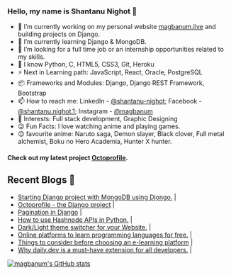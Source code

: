 ### Hello, my name is Shantanu Nighot 👋

- 🔭 I’m currently working on my personal website [magbanum.live](https://magbanum.live/) and building projects on Django.
- 🌱 I’m currently learning Django & MongoDB.
- 👯 I’m looking for a full time job or an internship opportunities related to my skills.
- 💬 I know Python, C, HTML5, CSS3, Git, Heroku
- ⚡ Next in Learning path: JavaScript, React, Oracle, PostgreSQL
- 📦 Frameworks and Modules: Django, Django REST Framework, Bootstrap
- 📫 How to reach me: LinkedIn - [@shantanu-nighot](https://www.linkedin.com/in/shantanu-nighot/); Facebook - [@shantanu.nighot.1](https://www.facebook.com/shantanu.nighot.1/); Instagram - [@magbanum](https://www.instagram.com/magbanum/)
- 👀 Interests: Full stack development, Graphic Designing
- 😜 Fun Facts: I love watching anime and playing games.
- 😌 favourite anime: Naruto saga, Demon slayer, Black clover, Full metal alchemist, Boku no Hero Academia, Hunter X hunter.

#### Check out my latest project [Octoprofile](https://octoprofile.herokuapp.com/).

## Recent Blogs 📝
- [Starting Django project with MongoDB using Djongo.](https://magbanum.tech/starting-django-project-with-mongodb-using-djongo) | 
- [Octoprofile - the Django project](https://magbanum.tech/octoprofile-the-django-project) |
- [Pagination in Django](https://magbanum.tech/pagination-in-django) |
- [How to use Hashnode APIs in Python.](https://magbanum.tech/how-to-use-hashnode-apis-in-python) |
- [Dark/Light theme switcher for your Website.](https://magbanum.tech/darklight-theme-switcher-for-your-website) |
- [Online platforms to learn programming languages for free.](https://magbanum.tech/online-platforms-to-learn-programming-languages-for-free) |
- [Things to consider before choosing an e-learning platform](https://magbanum.tech/things-to-consider-before-choosing-an-e-learning-platform) |
- [Why daily.dev is a must-have extension for all developers.](https://magbanum.tech/why-dailydev-is-a-must-have-extension-for-all-developers) |   

[![magbanum's GitHub stats](https://github-readme-stats.vercel.app/api?username=magbanum)](https://github.com/magbanum/)
              

